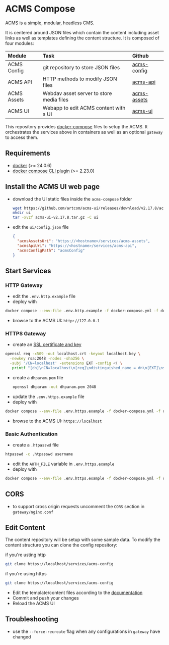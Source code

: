 # ACMS Compose

ACMS is a simple, modular, headless CMS.

It is centered around JSON files which contain the content including asset links as well as templates defining the content structure. It is composed of four modules:

| Module      | Task                                     | Github                                               |
| :---------- | :--------------------------------------- | :--------------------------------------------------- |
| ACMS Config | git repository to store JSON files       | [acms-config](https://github.com/artcom/acms-config) |
| ACMS API    | HTTP methods to modify JSON files        | [acms-api](https://github.com/artcom/acms-api)       |
| ACMS Assets | Webdav asset server to store media files | [acms-assets](https://github.com/artcom/acms-assets) |
| ACMS UI     | Webapp to edit ACMS content with a UI    | [acms-ui](https://github.com/artcom/acms-ui)         |

This repository provides [docker-compose](./docker-compose.yml) files to setup the ACMS. It orchestrates the services above in containers as well as an optional `gateway` to access them.

## Requirements

- [docker](https://www.digitalocean.com/community/tutorials/how-to-install-and-use-docker-on-ubuntu-22-04) (>= 24.0.6)
- [docker compose CLI plugin](https://www.digitalocean.com/community/tutorials/how-to-install-and-use-docker-compose-on-ubuntu-22-04) (>= 2.23.0)

## Install the ACMS UI web page

- download the UI static files inside the `acms-compose` folder
  ```bash
  wget https://github.com/artcom/acms-ui/releases/download/v2.17.8/acms-ui-v2.17.8.tar.gz
  mkdir ui
  tar -xvzf acms-ui-v2.17.8.tar.gz -C ui
  ```
- edit the `ui/config.json` file
  ```json
  {
    "acmsAssetsUri": "https://<hostname>/services/acms-assets",
    "acmsApiUri": "https://<hostname>/services/acms-api",
    "acmsConfigPath": "acmsConfig"
  }
  ```

## Start Services

### HTTP Gateway

- edit the `.env.http.example` file
- deploy with

```bash
docker compose --env-file .env.http.example -f docker-compose.yml -f docker-compose-gateway-http.yml up
```

- browse to the ACMS UI: `http://127.0.0.1`

### HTTPS Gateway

- create an [SSL certificate and key](https://letsencrypt.org/docs/certificates-for-localhost)

```bash
openssl req -x509 -out localhost.crt -keyout localhost.key \
  -newkey rsa:2048 -nodes -sha256 \
  -subj '/CN=localhost' -extensions EXT -config <( \
   printf "[dn]\nCN=localhost\n[req]\ndistinguished_name = dn\n[EXT]\nsubjectAltName=DNS:localhost\nkeyUsage=digitalSignature\nextendedKeyUsage=serverAuth")
```

- create a `dhparam.pem` file
  ```bash
  openssl dhparam -out dhparam.pem 2048
  ```
- update the `.env.https.example` file
- deploy with

```bash
docker compose --env-file .env.https.example -f docker-compose.yml -f docker-compose-gateway-https.yml up
```

- browse to the ACMS UI: `https://localhost`

### Basic Authentication

- create a `.htpasswd` file

```bash
htpasswd -c .htpasswd username
```

- edit the `AUTH_FILE` variable in `.env.https.example`
- deploy with

```bash
docker compose --env-file .env.https.example -f docker-compose.yml -f docker-compose-gateway.yml -f docker-compose-gateway-basic-auth.yml up
```

## CORS

- to support cross origin requests uncomment the `CORS` section in `gateway/nginx.conf`

## Edit Content

The content repository will be setup with some sample data. To modify the content structure you can clone the config repository:

if you're usting http
```bash
git clone https://localhost/services/acms-config
```

if you're using https
```bash
git clone https://localhost/services/acms-config
```

- Edit the template/content files according to the [documentation](https://github.com/artcom/acms-ui)
- Commit and push your changes
- Reload the ACMS UI

## Troubleshooting

- use the `--force-recreate` flag when any configurations in `gateway` have changed

